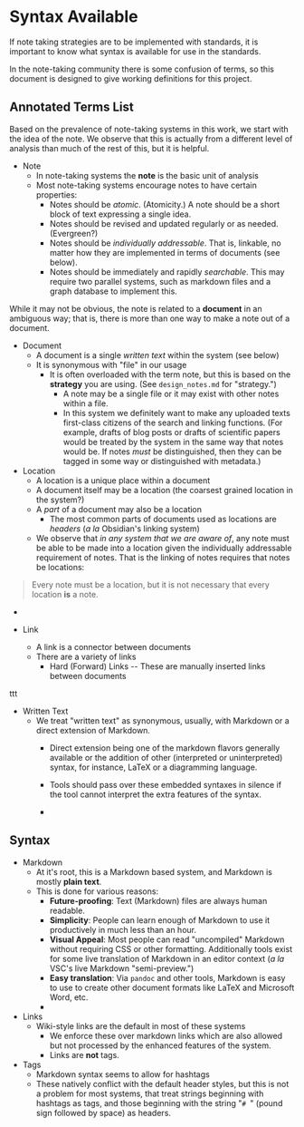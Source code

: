 # Syntax Available

If note taking strategies are to be implemented with standards, it is important to know what syntax is available for use in the standards.

In the note-taking community there is some confusion of terms, so this document is designed to give working definitions for this project.

## Annotated Terms List

Based on the prevalence of note-taking systems in this work, we start with the idea of the note. We observe that this is actually from a different level of analysis than much of the rest of this, but it is helpful.

+ Note
  + In note-taking systems the **note** is the basic unit of analysis
  + Most note-taking systems encourage notes to have certain properties:
    + Notes should be _atomic_. (Atomicity.) A note should be a short block of text expressing a single idea.
    + Notes should be revised and updated regularly or as needed. (Evergreen?)
    + Notes should be _individually addressable_. That is, linkable, no matter how they are implemented in terms of documents (see below).
    + Notes should be immediately and rapidly _searchable_. This may require two parallel systems, such as markdown files and a graph database to implement this.

While it may not be obvious, the note is related to a **document** in an ambiguous way; that is, there is more than one way to make a note out of a document.

+ Document
  + A document is a single _written text_ within the system (see below)
  + It is synonymous with "file" in our usage
    + It is often overloaded with the term note, but this is based on the **strategy** you are using. (See `design_notes.md` for "strategy.")
      + A note may be a single file or it may exist with other notes within a file.
      + In this system we definitely want to make any uploaded texts first-class citizens of the search and linking functions. (For example, drafts of blog posts or drafts of scientific papers would be treated by the system in the same way that notes would be. If notes _must_ be distinguished, then they can be tagged in some way or distinguished with metadata.)
+ Location
  + A location is a unique place within a document
  + A document itself may be a location (the coarsest grained location in the system?)
  + A _part_ of a document may also be a location
    + The most common parts of documents used as locations are _headers_ (_a la_ Obsidian's linking system)
  + We observe that _in any system that we are aware of_, any note must be able to be made into a location given the individually addressable requirement of notes. That is the linking of notes requires that notes be locations:

> Every note must be a location, but it is not necessary that every location **is** a note.
  +



+ Link
  + A link is a connector between documents
  + There are a variety of links
    + Hard (Forward) Links -- These are manually inserted links between documents

ttt

+ Written Text
  + We treat "written text" as synonymous, usually, with Markdown or a direct extension of Markdown.
    + Direct extension being one of the markdown flavors generally available or the addition of other (interpreted or uninterpreted) syntax, for instance, LaTeX or a diagramming language.
    + Tools should pass over these embedded syntaxes in silence if the tool cannot interpret the extra features of the syntax.

    +

## Syntax

+ Markdown
  + At it's root, this is a Markdown based system, and Markdown is mostly **plain text**.
  + This is done for various reasons:
    + **Future-proofing**: Text (Markdown) files are always human readable.
    + **Simplicity**: People can learn enough of Markdown to use it productively in much less than an hour.
    + **Visual Appeal**: Most people can read "uncompiled" Markdown without requiring CSS or other formatting. Additionally tools exist for some live translation of Markdown in an editor context (_a la_ VSC's live Markdown "semi-preview.")
    + **Easy translation**: Via `pandoc` and other tools, Markdown is easy to use to create other document formats like LaTeX and Microsoft Word, etc.
    +
+ Links
  + Wiki-style links are the default in most of these systems
    + We enforce these over markdown links which are also allowed but not processed by the enhanced features of the system.
    + Links are **not** tags.
+ Tags
  + Markdown syntax seems to allow for hashtags
  + These natively conflict with the default header styles, but this is not a problem for most systems, that treat strings beginning with hashtags as tags, and those beginning with the string "`# `" (pound sign followed by space) as headers.
